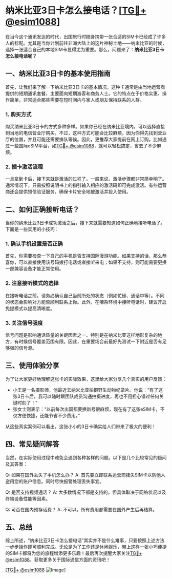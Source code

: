 # 纳米比亚3日卡怎么接电话？[[TG💪+ @esim1088](https://t.me/s/esim1088)]

在当今这个通讯发达的时代，出国旅行时随身携带一张合适的SIM卡已经成了许多人的标配。尤其是当你计划前往非洲大陆上的这片神秘土地——纳米比亚的时候，选择一张适合自己的本地SIM卡显得尤为重要。那么，问题来了：**纳米比亚3日卡怎么接电话呢？**

## 一、纳米比亚3日卡的基本使用指南

首先，让我们来了解一下纳米比亚3日卡的基本情况。这种卡通常是由当地运营商提供的短期通讯套餐，主要面向短期游客和商务人士。它的特点在于价格实惠、操作简单，非常适合那些需要在短时间内与家人或朋友保持联系的人群。

### 1. 购买方式

购买纳米比亚3日卡的方式多种多样。如果你已经在纳米比亚境内，可以选择直接到当地的电信营业厅购买。不过，这种方式可能会比较麻烦，因为你得先找到营业厅的位置，并且可能还需要排队等候。因此，更推荐大家提前在网上订购。比如通过一些国际eSIM平台，如[TG💪+ @esim1088](https://t.me/s/esim1088)，就可以轻松搞定，省去了不少麻烦。

### 2. 插卡激活流程

一旦拿到卡后，接下来就是激活的过程了。一般来说，激活步骤都非常简单明了。通常情况下，只需按照说明书上的指引输入相应的激活码即可完成激活。有些运营商还会提供短信验证服务，确保卡片安全地被激活并投入使用。

## 二、如何正确接听电话？

当你的纳米比亚3日卡成功激活之后，接下来就需要知道如何正确地接听电话了。下面是一些实用的小技巧：

### 1. 确认手机设置是否正确

首先，你需要检查一下自己的手机是否支持国际漫游功能。如果支持的话，那么恭喜你，可以直接使用该号码拨打电话或者接听来电；如果不支持，则可能需要更换一部兼容设备才能正常使用。

### 2. 注意接听模式的选择

在接听电话之前，请务必确认自己当前所处的状态（例如忙碌、通话中等）。不同的状态会影响对方能否顺利联系上你。此外，在嘈杂环境中接听电话时，建议开启免提模式以提高清晰度。

### 3. 关注信号强度

信号问题是影响通话质量的关键因素之一。特别是在纳米比亚这样地形复杂的地方，有时候信号覆盖范围有限。因此，在重要场合前最好先测试一下附近是否有足够强的信号源。

## 三、使用体验分享

为了让大家更好地理解这张卡的实际效果，这里给大家分享几个真实的用户反馈：

- 小王是一名摄影师，他最近去纳米比亚拍摄野生动物纪录片。他说：“有了这张3日卡后，我可以随时跟团队成员沟通拍摄进度，再也不用担心错过任何关键时刻了！”
- 张女士则表示：“以前每次出国都要换新号很麻烦，现在有了这张eSIM卡，不仅方便快捷，还能节省不少费用。”

从这些真实案例可以看出，这张小小的3日卡确实给人们带来了极大的便利！

## 四、常见疑问解答

当然，在实际使用过程中难免会遇到各种各样的问题。以下是几个比较常见的疑问及其答案：

Q: 如果在国外丢失了手机怎么办？
A: 首先要立即联系运营商挂失SIM卡以防他人盗用您的账户信息。同时尽快报警处理丢失事宜。

Q: 是否支持视频通话？
A: 大多数情况下都是支持的，但具体取决于网络状况以及终端设备性能等因素。

Q: 可否在国内预存话费？
A: 不可以。所有费用都需要在国外产生后再结算。

## 五、总结

综上所述，“纳米比亚3日卡怎么接电话”其实并不是什么难事，只要按照上述方法一步步操作即可顺利完成。无论是为了工作还是休闲娱乐，带上这样一张小巧便捷的SIM卡都将为您的旅程增添更多乐趣！最后再次提醒大家关注[TG💪+ @esim1088](https://t.me/s/esim1088)，获取更多关于国际通信方面的资讯吧！

[[TG💪+ @esim1088](https://t.me/s/esim1088) ![Image](https://i.postimg.cc/4NQfJmqS/Snipaste-2025-05-13-00-14-12.png)]